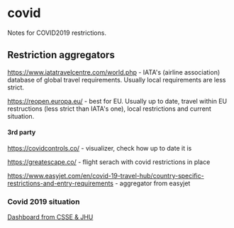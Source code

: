 # covid
Notes for COVID2019 restrictions.


## Restriction aggregators

https://www.iatatravelcentre.com/world.php - IATA's (airline association) database of global travel requirements.
Usually local requirements are less strict.

https://reopen.europa.eu/ - best for EU. Usually up to date, travel within EU restructions (less strict than IATA's one), local restrictions and current situation.


#### 3rd party
https://covidcontrols.co/ - visualizer, check how up to date it is

https://greatescape.co/ - flight serach with covid restrictions in place

https://www.easyjet.com/en/covid-19-travel-hub/country-specific-restrictions-and-entry-requirements - aggregator from easyjet



### Covid 2019 situation

[Dashboard from CSSE & JHU](https://gisanddata.maps.arcgis.com/apps/opsdashboard/index.html#/bda7594740fd40299423467b48e9ecf6)
